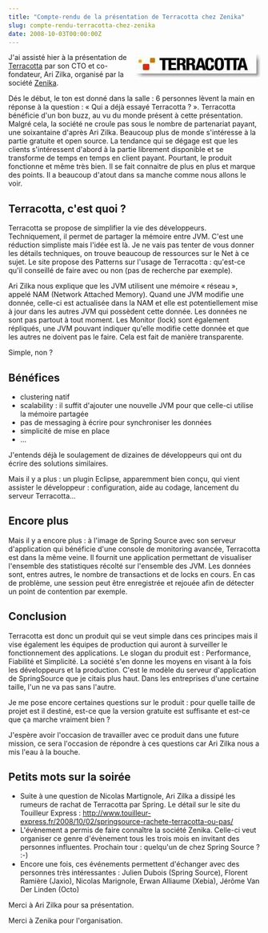 ```yaml
---
title: "Compte-rendu de la présentation de Terracotta chez Zenika"
slug: compte-rendu-terracotta-chez-zenika
date: 2008-10-03T00:00:00Z
---
```


<img src="/assets/images/posts/2008/10/logo_terracotta.jpg" style="float:right"/>

J'ai assisté hier à la présentation de [Terracotta](http://www.terracotta.org/) par son CTO et co-fondateur, Ari Zilka, organisé par la société [Zenika](http://www.zenika.com/).

Dés le début, le ton est donné dans la salle : 6 personnes lèvent la main en réponse à la question : « Qui a déjà essayé Terracotta ? ». Terracotta bénéficie d'un bon buzz, au vu du monde présent à cette présentation. Malgré cela, la société ne croule pas sous le nombre de partenariat payant, une soixantaine d'après Ari Zilka. Beaucoup plus de monde s'intéresse à la partie gratuite et open source. La tendance qui se dégage est que les clients s'intéressent d'abord à la partie librement disponible et se transforme de temps en temps en client payant. Pourtant, le produit fonctionne et même très bien. Il se fait connaitre de plus en plus et marque des points. Il a beaucoup d'atout dans sa manche comme nous allons le voir.

## Terracotta, c'est quoi ?

Terracotta se propose de simplifier la vie des développeurs. Techniquement, il permet de partager la mémoire entre JVM. C'est une réduction simpliste mais l'idée est là. Je ne vais pas tenter de vous donner les détails techniques, on trouve beaucoup de ressources sur le Net à ce sujet. Le site propose des Patterns sur l'usage de Terracotta : qu'est-ce qu'il conseillé de faire avec ou non (pas de recherche par exemple).

Ari Zilka nous explique que les JVM utilisent une mémoire « réseau », appelé NAM (Network Attached Memory). Quand une JVM modifie une donnée, celle-ci est actualisée dans la NAM et elle est potentiellement mise à jour dans les autres JVM qui possèdent cette donnée. Les données ne sont pas partout à tout moment. Les Monitor (lock) sont également répliqués, une JVM pouvant indiquer qu'elle modifie cette donnée et que les autres ne doivent pas le faire. Cela est fait de manière transparente.

Simple, non ?

## Bénéfices

- clustering natif
- scalability : il suffit d'ajouter une nouvelle JVM pour que celle-ci utilise la mémoire partagée
- pas de messaging à écrire pour synchroniser les données
- simplicité de mise en place
- ...

J'entends déjà le soulagement de dizaines de développeurs qui ont du écrire des solutions similaires.

Mais il y a plus : un plugin Eclipse, apparemment bien conçu, qui vient assister le développeur : configuration, aide au codage, lancement du serveur Terracotta...

## Encore plus

Mais il y a encore plus : à l'image de Spring Source avec son serveur d'application qui bénéficie d'une console de monitoring avancée, Terracotta est dans la même veine. Il fournit une application permettant de visualiser l'ensemble des statistiques récolté sur l'ensemble des JVM. Les données sont, entres autres, le nombre de transactions et de locks en cours. En cas de problème, une session peut être enregistrée et rejouée afin de détecter un point de contention par exemple.

## Conclusion

Terracotta est donc un produit qui se veut simple dans ces principes mais il vise également les équipes de production qui auront à surveiller le fonctionnement des applications. Le slogan du produit est : Performance, Fiabilité et Simplicité. La société s'en donne les moyens en visant à la fois les développeurs et la production. C'est le modèle du serveur d'application de SpringSource que je citais plus haut. Dans les entreprises d'une certaine taille, l'un ne va pas sans l'autre.

Je me pose encore certaines questions sur le produit : pour quelle taille de projet est il destiné, est-ce que la version gratuite est suffisante et est-ce que ça marche vraiment bien ?

J'espère avoir l'occasion de travailler avec ce produit dans une future mission, ce sera l'occasion de répondre à ces questions car Ari Zilka nous a mis l'eau à la bouche.

## Petits mots sur la soirée

- Suite à une question de Nicolas Martignole, Ari Zilka a dissipé les rumeurs de rachat de Terracotta par Spring. Le détail sur le site du Touilleur Express : http://www.touilleur-express.fr/2008/10/02/springsource-rachete-terracotta-ou-pas/
- L'évènement a permis de faire connaître la société Zenika. Celle-ci veut organiser ce genre d'évènement tous les trois mois en invitant des personnes influentes. Prochain tour : quelqu'un de chez Spring Source ? :-)
- Encore une fois, ces événements permettent d'échanger avec des personnes très intéressantes : Julien Dubois (Spring Source), Florent Ramière (Jaxio), Nicolas Marignole, Erwan Alliaume (Xebia), Jérôme Van Der Linden (Octo)

Merci à Ari Zilka pour sa présentation.

Merci à Zenika pour l'organisation.
